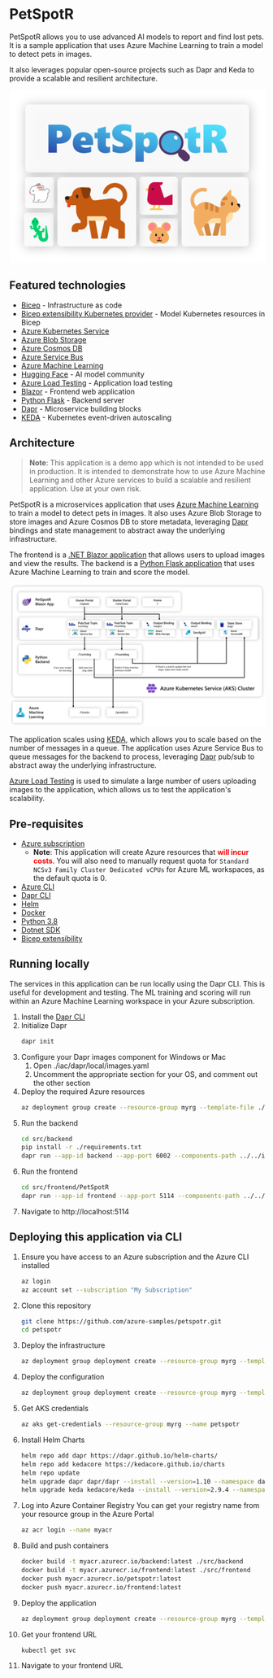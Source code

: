 # PetSpotR

PetSpotR allows you to use advanced AI models to report and find lost pets. It is a sample application that uses Azure Machine Learning to train a model to detect pets in images.

It also leverages popular open-source projects such as Dapr and Keda to provide a scalable and resilient architecture.

![Logo](./img/logo.svg)

## Featured technologies

- [Bicep](https://docs.microsoft.com/en-us/azure/azure-resource-manager/bicep/overview) - Infrastructure as code
- [Bicep extensibility Kubernetes provider](https://learn.microsoft.com/en-us/azure/azure-resource-manager/bicep/bicep-extensibility-kubernetes-provider) - Model Kubernetes resources in Bicep
- [Azure Kubernetes Service](https://docs.microsoft.com/en-us/azure/aks/intro-kubernetes)
- [Azure Blob Storage](https://docs.microsoft.com/en-us/azure/storage/blobs/storage-blobs-introduction)
- [Azure Cosmos DB](https://docs.microsoft.com/en-us/azure/cosmos-db/introduction)
- [Azure Service Bus](https://docs.microsoft.com/en-us/azure/service-bus-messaging/service-bus-messaging-overview)
- [Azure Machine Learning](https://learn.microsoft.com/en-us/azure/machine-learning/overview-what-is-azure-machine-learning)
- [Hugging Face](https://huggingface.co) - AI model community
- [Azure Load Testing](https://docs.microsoft.com/en-us/azure/load-testing/) - Application load testing
- [Blazor](https://dotnet.microsoft.com/apps/aspnet/web-apps/blazor) - Frontend web application
- [Python Flask](https://pypi.org/project/Flask/) - Backend server
- [Dapr](https://dapr.io) - Microservice building blocks
- [KEDA](https://keda.sh) - Kubernetes event-driven autoscaling

## Architecture

> **Note**: This application is a demo app which is not intended to be used in production. It is intended to demonstrate how to use Azure Machine Learning and other Azure services to build a scalable and resilient application. Use at your own risk.

PetSpotR is a microservices application that uses [Azure Machine Learning](https://learn.microsoft.com/en-us/azure/machine-learning/overview-what-is-azure-machine-learning) to train a model to detect pets in images. It also uses Azure Blob Storage to store images and Azure Cosmos DB to store metadata, leveraging [Dapr](https://dapr.io) bindings and state management to abstract away the underlying infrastructure.

The frontend is a [.NET Blazor application](https://learn.microsoft.com/en-us/aspnet/core/blazor/?view=aspnetcore-7.0) that allows users to upload images and view the results. The backend is a [Python Flask application](https://pypi.org/project/Flask/) that uses Azure Machine Learning to train and score the model.

![architecture](./img/architecture.png)

The application scales using [KEDA](https://keda.sh), which allows you to scale based on the number of messages in a queue. The application uses Azure Service Bus to queue messages for the backend to process, leveraging [Dapr](https://dapr.io) pub/sub to abstract away the underlying infrastructure.

[Azure Load Testing](https://learn.microsoft.com/en-us/azure/load-testing/overview-what-is-azure-load-testing) is used to simulate a large number of users uploading images to the application, which allows us to test the application's scalability.

## Pre-requisites

- [Azure subscription](https://azure.microsoft.com/free/)
  - **Note**: This application will create Azure resources that <font color=red>**will incur costs**</font>. You will also need to manually request quota for `Standard NCSv3 Family Cluster Dedicated vCPUs` for Azure ML workspaces, as the default quota is 0.
- [Azure CLI](https://docs.microsoft.com/cli/azure/install-azure-cli)
- [Dapr CLI](https://docs.dapr.io/getting-started/install-dapr-cli/)
- [Helm](https://helm.sh/docs/intro/install/)
- [Docker](https://docs.docker.com/get-docker/)
- [Python 3.8](https://www.python.org/downloads/)
- [Dotnet SDK](https://dotnet.microsoft.com/download/dotnet/)
- [Bicep extensibility](https://learn.microsoft.com/en-us/azure/azure-resource-manager/bicep/bicep-extensibility-kubernetes-provider#enable-the-preview-feature)

## Running locally

The services in this application can be run locally using the Dapr CLI. This is useful for development and testing. The ML training and scoring will run within an Azure Machine Learning workspace in your Azure subscription.

1. Install the [Dapr CLI](https://docs.dapr.io/getting-started/install-dapr-cli/)
1. Initialize Dapr
   ```bash
   dapr init
   ```
1. Configure your Dapr images component for Windows or Mac
   1. Open ./iac/dapr/local/images.yaml
   1. Uncomment the appropriate section for your OS, and comment out the other section
1. Deploy the required Azure resources
   ```bash
   az deployment group create --resource-group myrg --template-file ./iac/infra.bicep --parameters mode=dev
   ```
1. Run the backend
   ```bash
   cd src/backend
   pip install -r ./requirements.txt
   dapr run --app-id backend --app-port 6002 --components-path ../../iac/dapr/local -- python app.py
   ```
1. Run the frontend
   ```bash
   cd src/frontend/PetSpotR
   dapr run --app-id frontend --app-port 5114 --components-path ../../../iac/dapr/local -- dotnet watch
   ```
1. Navigate to http://localhost:5114

## Deploying this application via CLI

1. Ensure you have access to an Azure subscription and the Azure CLI installed
   ```bash
   az login
   az account set --subscription "My Subscription"
   ```
1. Clone this repository
   ```bash
   git clone https://github.com/azure-samples/petspotr.git
   cd petspotr
   ```
1. Deploy the infrastructure
   ```bash
   az deployment group deployment create --resource-group myrg --template-file ./iac/infra.json
   ```
1. Deploy the configuration
   ```bash
   az deployment group deployment create --resource-group myrg --template-file ./iac/config.json
   ```
1. Get AKS credentials
   ```bash
   az aks get-credentials --resource-group myrg --name petspotr
   ```
1. Install Helm Charts
   ```bash
   helm repo add dapr https://dapr.github.io/helm-charts/
   helm repo add kedacore https://kedacore.github.io/charts
   helm repo update
   helm upgrade dapr dapr/dapr --install --version=1.10 --namespace dapr-system --create-namespace --wait
   helm upgrade keda kedacore/keda --install --version=2.9.4 --namespace keda --create-namespace --wait
   ```
1. Log into Azure Container Registry
   You can get your registry name from your resource group in the Azure Portal
   ```bash
   az acr login --name myacr
   ```
1. Build and push containers
   ```bash
   docker build -t myacr.azurecr.io/backend:latest ./src/backend
   docker build -t myacr.azurecr.io/frontend:latest ./src/frontend
   docker push myacr.azurecr.io/petspotr:latest
   docker push myacr.azurecr.io/frontend:latest
   ```
1. Deploy the application
   ```bash
   az deployment group deployment create --resource-group myrg --template-file ./iac/app.json
   ```
1. Get your frontend URL
   ```bash
   kubectl get svc
   ```
1. Navigate to your frontend URL
